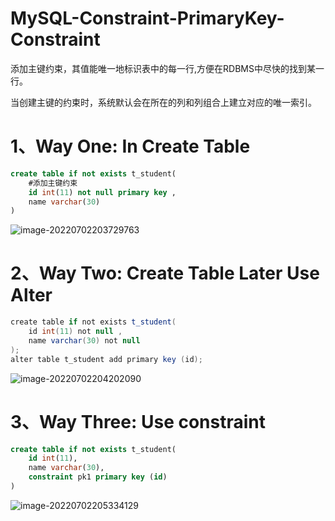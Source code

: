 # MySQL-Constraint-PrimaryKey-Constraint

添加主键约束，其值能唯一地标识表中的每一行,方便在RDBMS中尽快的找到某一行。

当创建主键的约束时，系统默认会在所在的列和列组合上建立对应的唯一索引。

# 1、Way One: In Create Table

```sql
create table if not exists t_student(
    #添加主键约束
    id int(11) not null primary key ,
    name varchar(30)
)
```

![image-20220702203729763](C:/Users/wangnaixing/AppData/Roaming/Typora/typora-user-images/image-20220702203729763.png)

# 2、Way Two: Create Table Later Use Alter

```java
create table if not exists t_student(
    id int(11) not null ,
    name varchar(30) not null
);
alter table t_student add primary key (id);
```

![image-20220702204202090](C:/Users/wangnaixing/AppData/Roaming/Typora/typora-user-images/image-20220702204202090.png)

# 3、Way Three: Use constraint 

```sql
create table if not exists t_student(
    id int(11),
    name varchar(30),
    constraint pk1 primary key (id)
)
```

![image-20220702205334129](001-MySQL-Constraint-PrimaryKey-Constraint.assets/image-20220702205334129.png)
